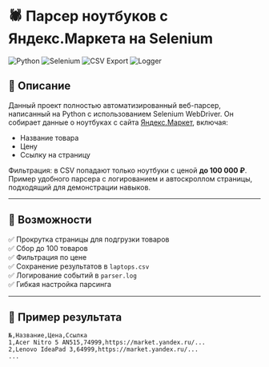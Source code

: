 # 🕷️ Парсер ноутбуков с Яндекс.Маркета на Selenium

![Python](https://img.shields.io/badge/Python-3.10%2B-blue)
![Selenium](https://img.shields.io/badge/Selenium-Automation-brightgreen)
![CSV Export](https://img.shields.io/badge/Output-CSV-yellow)
![Logger](https://img.shields.io/badge/Logging-Enabled-orange)

## 📌 Описание

Данный проект полностью автоматизированный веб-парсер, написанный на Python с использованием Selenium WebDriver. Он собирает данные о ноутбуках с сайта [Яндекс.Маркет](https://market.yandex.ru/catalog--noutbuki/54544), включая:

- Название товара  
- Цену  
- Ссылку на страницу  

Фильтрация: в CSV попадают только ноутбуки с ценой **до 100 000 ₽**.  
Пример удобного парсера с логированием и автоскроллом страницы, подходящий для демонстрации навыков.

---

## 📂 Возможности

✅ Прокрутка страницы для подгрузки товаров  
✅ Сбор до 100 товаров  
✅ Фильтрация по цене  
✅ Сохранение результатов в `laptops.csv`  
✅ Логирование событий в `parser.log`  
✅ Гибкая настройка парсинга

---

## 📸 Пример результата

```csv
№,Название,Цена,Ссылка
1,Acer Nitro 5 AN515,74999,https://market.yandex.ru/...
2,Lenovo IdeaPad 3,64999,https://market.yandex.ru/...
...
